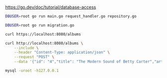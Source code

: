 https://go.dev/doc/tutorial/database-access

```bash
DBUSER=root go run main.go request_handler.go repository.go
```

```bash
DBUSER=root go run migration.go
```

```bash
curl https://localhost:8080/albums

curl http://localhost:8080/albums \
    --include \
    --header "Content-Type: application/json" \
    --request "POST" \
    --data '{"id": "4","title": "The Modern Sound of Betty Carter","artist": "Betty Carter","price": 49.99}'
```

```bash
mysql -uroot -h127.0.0.1
```